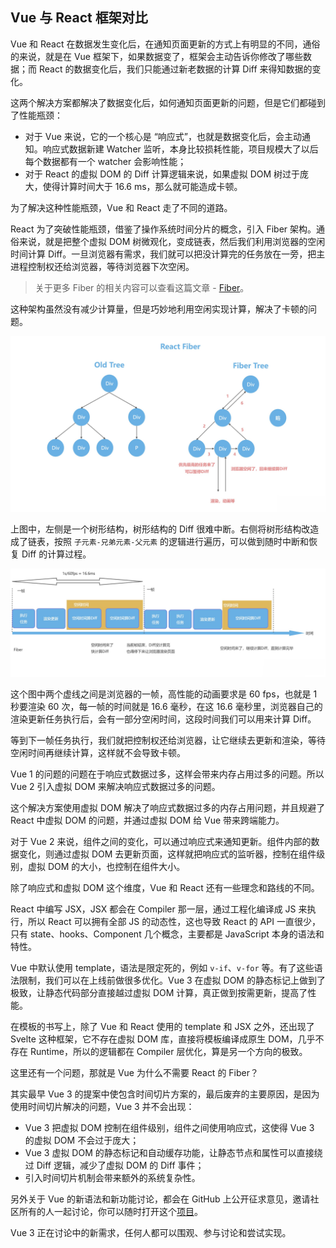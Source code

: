 ## Vue 与 React 框架对比

Vue 和 React 在数据发生变化后，在通知页面更新的方式上有明显的不同，通俗的来说，就是在 Vue 框架下，如果数据变了，框架会主动告诉你修改了哪些数据；而 React  的数据变化后，我们只能通过新老数据的计算 Diff 来得知数据的变化。

这两个解决方案都解决了数据变化后，如何通知页面更新的问题，但是它们都碰到了性能瓶颈：

* 对于 Vue 来说，它的一个核心是 “响应式”，也就是数据变化后，会主动通知。响应式数据新建 Watcher 监听，本身比较损耗性能，项目规模大了以后每个数据都有一个 watcher 会影响性能；
* 对于 React 的虚拟 DOM 的 Diff 计算逻辑来说，如果虚拟 DOM 树过于庞大，使得计算时间大于 16.6 ms，那么就可能造成卡顿。

为了解决这种性能瓶颈，Vue 和 React 走了不同的道路。

React 为了突破性能瓶颈，借鉴了操作系统时间分片的概念，引入 Fiber 架构。通俗来说，就是把整个虚拟 DOM 树微观化，变成链表，然后我们利用浏览器的空闲时间计算 Diff。一旦浏览器有需求，我们就可以把没计算完的任务放在一旁，把主进程控制权还给浏览器，等待浏览器下次空闲。

> 关于更多 Fiber 的相关内容可以查看这篇文章 - [Fiber](https://www.yueluo.club/detail?articleId=614e625806388427e6578046)。

这种架构虽然没有减少计算量，但是巧妙地利用空闲实现计算，解决了卡顿的问题。


<img src="./images/fiber.png" />


上图中，左侧是一个树形结构，树形结构的 Diff 很难中断。右侧将树形结构改造成了链表，按照 `子元素-兄弟元素-父元素` 的逻辑进行遍历，可以做到随时中断和恢复 Diff 的计算过程。

<img src="./images/fiber_process.png" />

这个图中两个虚线之间是浏览器的一帧，高性能的动画要求是 60 fps，也就是 1 秒要渲染 60 次，每一帧的时间就是 16.6 毫秒，在这 16.6 毫秒里，浏览器自己的渲染更新任务执行后，会有一部分空闲时间，这段时间我们可以用来计算 Diff。

等到下一帧任务执行，我们就把控制权还给浏览器，让它继续去更新和渲染，等待空闲时间再继续计算，这样就不会导致卡顿。

Vue 1 的问题的问题在于响应式数据过多，这样会带来内存占用过多的问题。所以 Vue 2 引入虚拟 DOM 来解决响应式数据过多的问题。

这个解决方案使用虚拟 DOM 解决了响应式数据过多的内存占用问题，并且规避了 React 中虚拟 DOM 的问题，并通过虚拟 DOM 给 Vue 带来跨端能力。

对于 Vue 2 来说，组件之间的变化，可以通过响应式来通知更新。组件内部的数据变化，则通过虚拟 DOM 去更新页面，这样就把响应式的监听器，控制在组件级别，虚拟 DOM 的大小，也控制在组件大小。

除了响应式和虚拟 DOM 这个维度，Vue 和 React 还有一些理念和路线的不同。

React 中编写 JSX，JSX 都会在 Compiler 那一层，通过工程化编译成 JS 来执行，所以 React 可以拥有全部 JS 的动态性，这也导致 React 的 API 一直很少，只有 state、hooks、Component 几个概念，主要都是 JavaScript 本身的语法和特性。

Vue 中默认使用 template，语法是限定死的，例如 `v-if`、`v-for` 等。有了这些语法限制，我们可以在上线前做很多优化。Vue 3 在虚拟 DOM 的静态标记上做到了极致，让静态代码部分直接越过虚拟 DOM 计算，真正做到按需更新，提高了性能。

在模板的书写上，除了 Vue 和 React 使用的 template 和 JSX 之外，还出现了 Svelte 这种框架，它不存在虚拟 DOM 库，直接将模板编译成原生 DOM，几乎不存在 Runtime，所以的逻辑都在 Compiler 层优化，算是另一个方向的极致。



这里还有一个问题，那就是 Vue 为什么不需要 React 的 Fiber？

其实最早 Vue 3 的提案中使包含时间切片方案的，最后废弃的主要原因，是因为使用时间切片解决的问题，Vue 3 并不会出现：

* Vue 3 把虚拟 DOM 控制在组件级别，组件之间使用响应式，这使得 Vue 3 的虚拟 DOM 不会过于庞大；
* Vue 3 虚拟 DOM 的静态标记和自动缓存功能，让静态节点和属性可以直接绕过 Diff 逻辑，减少了虚拟 DOM 的 Diff 事件；
* 引入时间切片机制会带来额外的系统复杂性。



另外关于 Vue 的新语法和新功能讨论，都会在 GitHub 上公开征求意见，邀请社区所有的人一起讨论，你可以随时打开这个[项目](https://github.com/vuejs/rfcs)。

Vue 3 正在讨论中的新需求，任何人都可以围观、参与讨论和尝试实现。